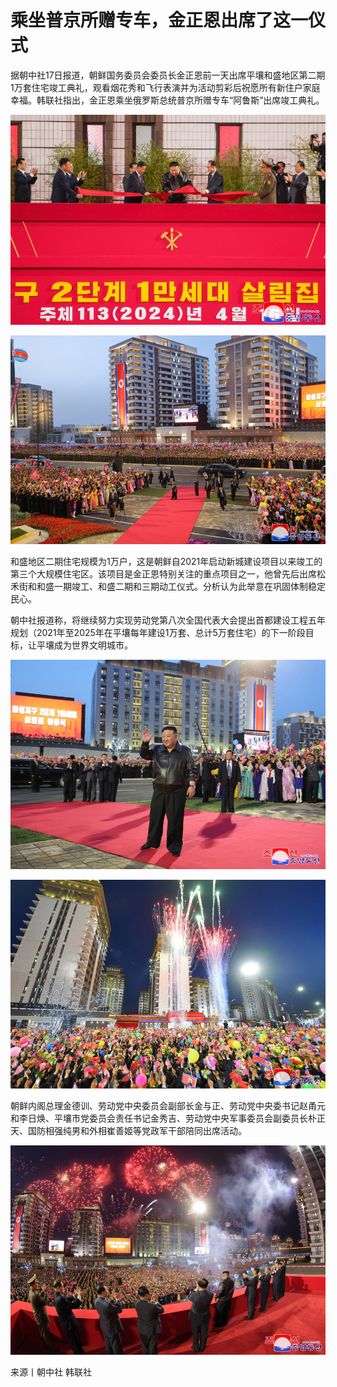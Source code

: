 # 乘坐普京所赠专车，金正恩出席了这一仪式

据朝中社17日报道，朝鲜国务委员会委员长金正恩前一天出席平壤和盛地区第二期1万套住宅竣工典礼，观看烟花秀和飞行表演并为活动剪彩后祝愿所有新住户家庭幸福。韩联社指出，金正恩乘坐俄罗斯总统普京所赠专车“阿鲁斯”出席竣工典礼。

![1f4c233e1899c6e45b4835e54d529c27.jpg](https://raw.githubusercontent.com/qqhsx/qqnews_image/main/2024/04/18/乘坐普京所赠专车，金正恩出席了这一仪式/1f4c233e1899c6e45b4835e54d529c27.jpg)

![039c68486fe43ce955a2b80e390f5486.jpg](https://raw.githubusercontent.com/qqhsx/qqnews_image/main/2024/04/18/乘坐普京所赠专车，金正恩出席了这一仪式/039c68486fe43ce955a2b80e390f5486.jpg)

和盛地区二期住宅规模为1万户，这是朝鲜自2021年启动新城建设项目以来竣工的第三个大规模住宅区。该项目是金正恩特别关注的重点项目之一，他曾先后出席松禾街和和盛一期竣工、和盛二期和三期动工仪式。分析认为此举意在巩固体制稳定民心。

朝中社报道称，将继续努力实现劳动党第八次全国代表大会提出首都建设工程五年规划（2021年至2025年在平壤每年建设1万套、总计5万套住宅）的下一阶段目标，让平壤成为世界文明城市。

![e8e1c2d06f5c043cbf6a00f631619cbe.jpg](https://raw.githubusercontent.com/qqhsx/qqnews_image/main/2024/04/18/乘坐普京所赠专车，金正恩出席了这一仪式/e8e1c2d06f5c043cbf6a00f631619cbe.jpg)

![d3984d99064cd9fdb09e566a0fc417fe.jpg](https://raw.githubusercontent.com/qqhsx/qqnews_image/main/2024/04/18/乘坐普京所赠专车，金正恩出席了这一仪式/d3984d99064cd9fdb09e566a0fc417fe.jpg)

朝鲜内阁总理金德训、劳动党中央委员会副部长金与正、劳动党中央委书记赵甬元和李日焕、平壤市党委员会责任书记金秀吉、劳动党中央军事委员会副委员长朴正天、国防相强纯男和外相崔善姬等党政军干部陪同出席活动。

![d2d3c2623c4f1206ac2837424aa2fbbb.jpg](https://raw.githubusercontent.com/qqhsx/qqnews_image/main/2024/04/18/乘坐普京所赠专车，金正恩出席了这一仪式/d2d3c2623c4f1206ac2837424aa2fbbb.jpg)

来源丨朝中社 韩联社

